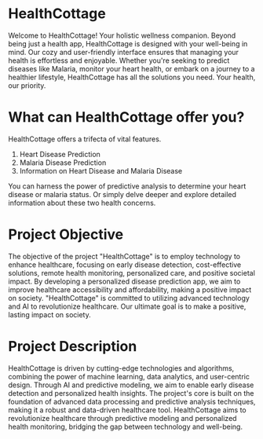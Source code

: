 # HealthCottage
Welcome to HealthCottage! Your holistic wellness companion. Beyond being just a health app, HealthCottage is designed with your well-being in mind. Our cozy and user-friendly interface ensures that managing your health is effortless and enjoyable. Whether you're seeking to predict diseases like Malaria, monitor your heart health, or embark on a journey to a healthier lifestyle, HealthCottage has all the solutions you need. Your health, our priority.

# What can HealthCottage offer you?
HealthCottage offers a trifecta of vital features. 
1. Heart Disease Prediction
2. Malaria Disease Prediction
3. Information on Heart Disease and Malaria Disease

You can harness the power of predictive analysis to determine your heart disease or malaria status. Or simply delve deeper and explore detailed information about these two health concerns.

# Project Objective
The objective of the project "HealthCottage" is to employ technology to enhance healthcare, focusing on early disease detection, cost-effective solutions, remote health monitoring, personalized care, and positive societal impact. By developing a personalized disease prediction app, we aim to improve healthcare accessibility and affordability, making a positive impact on society. "HealthCottage" is committed to utilizing advanced technology and AI to revolutionize healthcare. Our ultimate goal is to make a positive, lasting impact on society.

# Project Description
HealthCottage is driven by cutting-edge technologies and algorithms, combining the power of machine learning, data analytics, and user-centric design. Through AI and predictive modeling, we aim to enable early disease detection and personalized health insights. The project's core is built on the foundation of advanced data processing and predictive analysis techniques, making it a robust and data-driven healthcare tool. HealthCottage aims to revolutionize healthcare through predictive modeling and personalized health monitoring, bridging the gap between technology and well-being.
